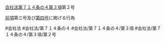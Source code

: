 [会社法第７１４条の４第３項](会社法＿＿＿＿第７１４条の４第３項)第２号

[前項](会社法＿＿＿＿第７１４条の４第２項)第三号及び[第四号](会社法＿＿＿＿第７１４条の４第３項第４号)に掲げる行為


#会社法
#会社法/第７１４条の４
#会社法/第７１４条の４/第３項
#会社法/第７１４条の４/第３項/第２号
